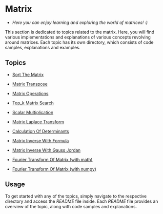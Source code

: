 # Matrix 

   * *Here you can enjoy learning and exploring the world of matrices! :)*


   This section is dedicated to topics related to the matrix. 
   Here, you will find various implementations and explanations of various concepts revolving around matrices.
   Each topic has its own directory, which consists of code samples, explanations and examples.

## Topics

   * [Sort The Matrix](Sort%20The%20Matrix)
   * [Matrix Transpose](Matrix%20Transpose)
   * [Matrix Operations](Matrix%20Operations)
   * [Top_k Matrix Search](Top_k%20Matrix%20Search)
   * [Scalar Multiplication](Scalar%20Multiplication)
   * [Matrix Laplace Transform](Matrix%20Laplace%20Transform)
   * [Calculation Of Determinants](Calculation%20Of%20Determinants)

   * [Matrix Inverse With Formula](Matrix%20Inverse%20With%20Formula)
   * [Matrix Inverse With Gauss Jordan](Matrix%20Inverse%20With%20Gauss%20Jordan)

   * [Fourier Transform Of Matrix (with math)](Fourier%20Transform%20Of%20Matrix%20(with%20math))
   * [Fourier Transform Of Matrix (with numpy)](Fourier%20Transform%20Of%20Matrix%20(with%20numpy))

## Usage

   To get started with any of the topics, simply navigate to the respective directory and access the *README* file inside.
   Each *README* file provides an overview of the topic, along with code samples and explanations.